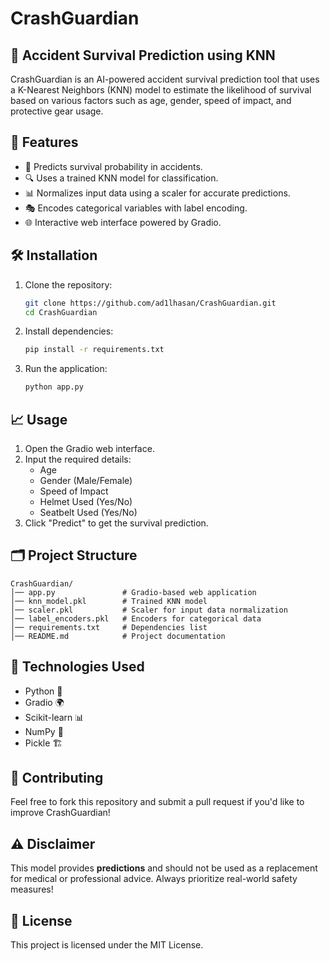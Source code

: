 # CrashGuardian

## 🚀 Accident Survival Prediction using KNN
CrashGuardian is an AI-powered accident survival prediction tool that uses a K-Nearest Neighbors (KNN) model to estimate the likelihood of survival based on various factors such as age, gender, speed of impact, and protective gear usage.

## 📌 Features
- 🚗 Predicts survival probability in accidents.
- 🔍 Uses a trained KNN model for classification.
- 📊 Normalizes input data using a scaler for accurate predictions.
- 🎭 Encodes categorical variables with label encoding.
- 🌐 Interactive web interface powered by Gradio.

## 🛠️ Installation
1. Clone the repository:
   ```bash
   git clone https://github.com/ad1lhasan/CrashGuardian.git
   cd CrashGuardian
   ```
2. Install dependencies:
   ```bash
   pip install -r requirements.txt
   ```
3. Run the application:
   ```bash
   python app.py
   ```

## 📈 Usage
1. Open the Gradio web interface.
2. Input the required details:
   - Age
   - Gender (Male/Female)
   - Speed of Impact
   - Helmet Used (Yes/No)
   - Seatbelt Used (Yes/No)
3. Click "Predict" to get the survival prediction.

## 🗂 Project Structure
```
CrashGuardian/
│── app.py               # Gradio-based web application
│── knn_model.pkl        # Trained KNN model
│── scaler.pkl           # Scaler for input data normalization
│── label_encoders.pkl   # Encoders for categorical data
│── requirements.txt     # Dependencies list
│── README.md            # Project documentation
```

## 🤖 Technologies Used
- Python 🐍
- Gradio 🌍
- Scikit-learn 📊
- NumPy 🔢
- Pickle 🏗

## 📌 Contributing
Feel free to fork this repository and submit a pull request if you'd like to improve CrashGuardian!

## ⚠️ Disclaimer
This model provides **predictions** and should not be used as a replacement for medical or professional advice. Always prioritize real-world safety measures!

## 📜 License
This project is licensed under the MIT License.



